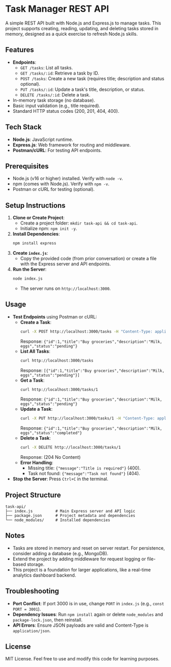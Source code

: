 # Task Manager REST API

A simple REST API built with Node.js and Express.js to manage tasks. This project supports creating, reading, updating, and deleting tasks stored in memory, designed as a quick exercise to refresh Node.js skills.

## Features

* **Endpoints**:
   * `GET /tasks`: List all tasks.
   * `GET /tasks/:id`: Retrieve a task by ID.
   * `POST /tasks`: Create a new task (requires title; description and status optional).
   * `PUT /tasks/:id`: Update a task's title, description, or status.
   * `DELETE /tasks/:id`: Delete a task.
* In-memory task storage (no database).
* Basic input validation (e.g., title required).
* Standard HTTP status codes (200, 201, 404, 400).

## Tech Stack

* **Node.js**: JavaScript runtime.
* **Express.js**: Web framework for routing and middleware.
* **Postman/cURL**: For testing API endpoints.

## Prerequisites

* Node.js (v16 or higher) installed. Verify with `node -v`.
* npm (comes with Node.js). Verify with `npm -v`.
* Postman or cURL for testing (optional).

## Setup Instructions

1. **Clone or Create Project**:
   * Create a project folder: `mkdir task-api && cd task-api`.
   * Initialize npm: `npm init -y`.
2. **Install Dependencies**:
   ```bash
   npm install express
   ```
3. **Create `index.js`**:
   * Copy the provided code (from prior conversation) or create a file with the Express server and API endpoints.
4. **Run the Server**:
   ```bash
   node index.js
   ```
   * The server runs on `http://localhost:3000`.

## Usage

* **Test Endpoints** using Postman or cURL:
   * **Create a Task**:
     ```bash
     curl -X POST http://localhost:3000/tasks -H "Content-Type: application/json" -d '{"title":"Buy groceries","description":"Milk, eggs"}'
     ```
     Response: `{"id":1,"title":"Buy groceries","description":"Milk, eggs","status":"pending"}`
   * **List All Tasks**:
     ```bash
     curl http://localhost:3000/tasks
     ```
     Response: `[{"id":1,"title":"Buy groceries","description":"Milk, eggs","status":"pending"}]`
   * **Get a Task**:
     ```bash
     curl http://localhost:3000/tasks/1
     ```
     Response: `{"id":1,"title":"Buy groceries","description":"Milk, eggs","status":"pending"}`
   * **Update a Task**:
     ```bash
     curl -X PUT http://localhost:3000/tasks/1 -H "Content-Type: application/json" -d '{"status":"completed"}'
     ```
     Response: `{"id":1,"title":"Buy groceries","description":"Milk, eggs","status":"completed"}`
   * **Delete a Task**:
     ```bash
     curl -X DELETE http://localhost:3000/tasks/1
     ```
     Response: (204 No Content)
   * **Error Handling**:
      * Missing title: `{"message":"Title is required"}` (400).
      * Task not found: `{"message":"Task not found"}` (404).
* **Stop the Server**: Press `Ctrl+C` in the terminal.

## Project Structure

```
task-api/
├── index.js          # Main Express server and API logic
├── package.json      # Project metadata and dependencies
└── node_modules/     # Installed dependencies
```

## Notes

* Tasks are stored in memory and reset on server restart. For persistence, consider adding a database (e.g., MongoDB).
* Extend the project by adding middleware for request logging or file-based storage.
* This project is a foundation for larger applications, like a real-time analytics dashboard backend.

## Troubleshooting

* **Port Conflict**: If port 3000 is in use, change `PORT` in `index.js` (e.g., `const PORT = 3001`).
* **Dependency Issues**: Run `npm install` again or delete `node_modules` and `package-lock.json`, then reinstall.
* **API Errors**: Ensure JSON payloads are valid and Content-Type is `application/json`.

## License

MIT License. Feel free to use and modify this code for learning purposes.
